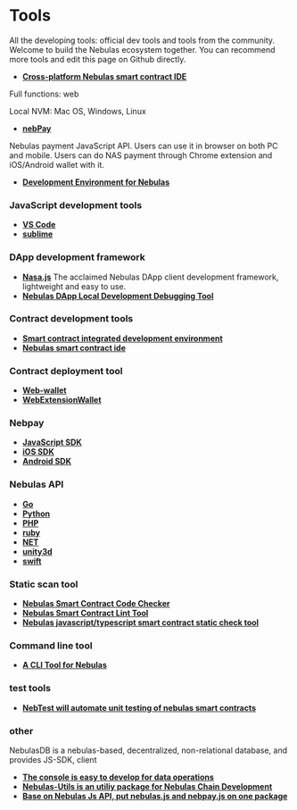 # Tools

All the developing tools: official dev tools and tools from the community. Welcome to build the Nebulas ecosystem together. You can recommend more tools and edit this page on Github directly.


- **[Cross-platform Nebulas smart contract IDE](https://nebide.block2100.com/)**

Full functions: web

Local NVM: Mac OS, Windows, Linux


- **[nebPay](https://github.com/nebulasio/nebPay)**

Nebulas payment JavaScript API. 
Users can use it in browser on both PC and mobile. Users can do NAS payment through Chrome extension and iOS/Android wallet with it.

- **[Development Environment for Nebulas](https://github.com/mirei83/NebuEnv)**

### JavaScript development tools
- **[VS Code](https://code.visualstudio.com/)**
- **[sublime](https://www.sublimemerge.com/download)**

### DApp development framework
- **[Nasa.js](https://github.com/NasaTeam/Nasa.js)**
  The acclaimed Nebulas DApp client development framework, lightweight and easy to use.
- **[Nebulas DApp Local Development Debugging Tool](https://www.sublimemerge.com/download)**

### Contract development tools
- **[Smart contract integrated development environment](https://nebide.block2100.com/)**
- **[Nebulas smart contract ide](https://github.com/cailuxianggg/nebulas-ide)**

### Contract deployment tool
- **[Web-wallet](https://github.com/nebulasio/web-wallet)**
- **[WebExtensionWallet](https://github.com/ChengOrangeJu/WebExtensionWallet)**

### Nebpay
- **[JavaScript SDK](https://github.com/nebulasio/nebPay)**
- **[iOS SDK](https://github.com/nebulasio/neb.iOS)**
- **[Android SDK](https://github.com/nebulasio/neb.android)**

### Nebulas API
- **[Go](https://github.com/nebulasio/go-nebulas)**
- **[Python](https://github.com/nebulasio/neb.py)**
- **[PHP](https://github.com/nebulasio/neb.php)**
- **[ruby](https://github.com/simlegate/nebulas.rb)**
- **[NET](https://github.com/johnetran/neb.net)**
- **[unity3d](https://github.com/xbhuang1994/nebulas-unity-sdk)**
- **[swift](https://github.com/ZJJeffery/swiftSDK)**

### Static scan tool
- **[Nebulas Smart Contract Code Checker](https://github.com/NasaTeam/naslint)**
- **[Nebulas Smart Contract Lint Tool](https://github.com/jnoodle/nebulasLint)**
- **[Nebulas javascript/typescript smart contract static check tool](https://github.com/zoowii/nebstaticcheck)**

### Command line tool
- **[A CLI Tool for Nebulas](https://github.com/5sWind/nebCli)**

### test tools
- **[NebTest will automate unit testing of nebulas smart contracts](https://github.com/Ideas2IT/nebtest)**

### other
NebulasDB is a nebulas-based, decentralized, non-relational database, and provides JS-SDK, client
- **[The console is easy to develop for data operations](https://github.com/antgan/nebulasdb-sdk)**
- **[Nebulas-Utils is an utiliy package for Nebulas Chain Development](https://github.com/iHamburg/nebulas-utils)**
- **[Base on Nebulas Js API, put nebulas.js and nebpay.js on one package](https://github.com/xuelabi123/nebrella)**





